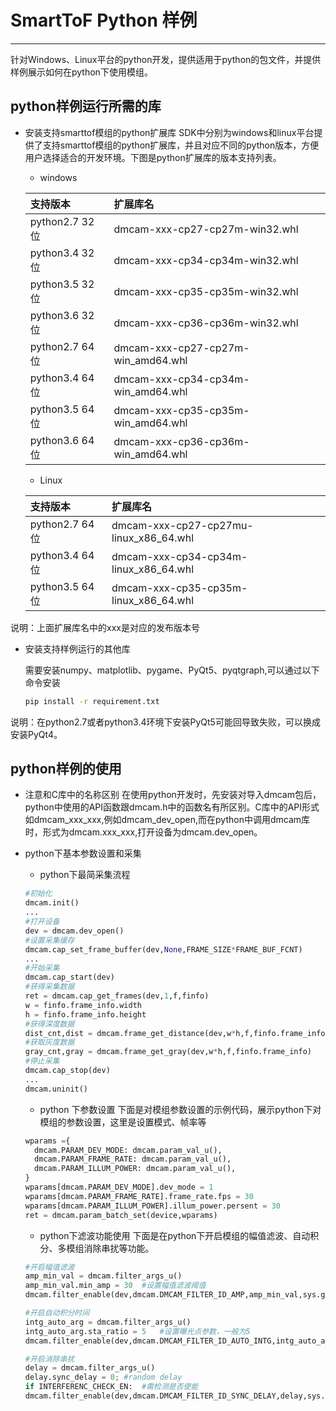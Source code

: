 # SmartToF Python 样例
***
针对Windows、Linux平台的python开发，提供适用于python的包文件，并提供样例展示如何在python下使用模组。

## python样例运行所需的库
- 安装支持smarttof模组的python扩展库
  SDK中分别为windows和linux平台提供了支持smarttof模组的python扩展库，并且对应不同的python版本，方便用户选择适合的开发环境。下图是python扩展库的版本支持列表。
  
  -  windows
  
  |支持版本|扩展库名|
  |:---|:---|
  |python2.7 32位|dmcam-xxx-cp27-cp27m-win32.whl|
  |python3.4 32位|dmcam-xxx-cp34-cp34m-win32.whl|
  |python3.5 32位|dmcam-xxx-cp35-cp35m-win32.whl|
  |python3.6 32位|dmcam-xxx-cp36-cp36m-win32.whl|
  |python2.7 64位|dmcam-xxx-cp27-cp27m-win_amd64.whl|
  |python3.4 64位|dmcam-xxx-cp34-cp34m-win_amd64.whl|
  |python3.5 64位|dmcam-xxx-cp35-cp35m-win_amd64.whl|
  |python3.6 64位|dmcam-xxx-cp36-cp36m-win_amd64.whl|
  - Linux
  
  |支持版本|扩展库名|
  |:---|:---|
  |python2.7 64位|dmcam-xxx-cp27-cp27mu-linux_x86_64.whl|
  |python3.4 64位|dmcam-xxx-cp34-cp34m-linux_x86_64.whl|
  |python3.5 64位|dmcam-xxx-cp35-cp35m-linux_x86_64.whl|
说明：上面扩展库名中的xxx是对应的发布版本号

- 安装支持样例运行的其他库

  ​需要安装numpy、matplotlib、pygame、PyQt5、pyqtgraph,可以通过以下命令安装
  ~~~BASH
  pip install -r requirement.txt
  ~~~

说明：在python2.7或者python3.4环境下安装PyQt5可能回导致失败，可以换成安装PyQt4。

## python样例的使用
- 注意和C库中的名称区别
在使用python开发时，先安装对导入dmcam包后，python中使用的API函数跟dmcam.h中的函数名有所区别。C库中的API形式如dmcam_xxx_xxx,例如dmcam_dev_open,而在python中调用dmcam库时，形式为dmcam.xxx_xxx,打开设备为dmcam.dev_open。
- python下基本参数设置和采集
  - python下最简采集流程
  ~~~PYTHON
  #初始化
  dmcam.init()
  ...
  #打开设备
  dev = dmcam.dev_open()
  #设置采集缓存
  dmcam.cap_set_frame_buffer(dev,None,FRAME_SIZE*FRAME_BUF_FCNT)
  ...
  #开始采集
  dmcam.cap_start(dev)
  #获得采集数据
  ret = dmcam.cap_get_frames(dev,1,f,finfo)
  w = finfo.frame_info.width
  h = finfo.frame_info.height
  #获得深度数据
  dist_cnt,dist = dmcam.frame_get_distance(dev,w*h,f,finfo.frame_info)
  #获取灰度数据
  gray_cnt,gray = dmcam.frame_get_gray(dev,w*h,f,finfo.frame_info)
  #停止采集
  dmcam.cap_stop(dev)
  ...
  dmcam.uninit()
  ~~~

  - python 下参数设置
  下面是对模组参数设置的示例代码，展示python下对模组的参数设置，这里是设置模式、帧率等
  ~~~PYTHON
  wparams ={
    dmcam.PARAM_DEV_MODE: dmcam.param_val_u(),
    dmcam.PARAM_FRAME_RATE: dmcam.param_val_u(),
    dmcam.PARAM_ILLUM_POWER: dmcam.param_val_u(),
  }
  wparams[dmcam.PARAM_DEV_MODE].dev_mode = 1
  wparams[dmcam.PARAM_FRAME_RATE].frame_rate.fps = 30
  wparams[dmcam.PARAM_ILLUM_POWER].illum_power.persent = 30
  ret = dmcam.param_batch_set(device,wparams)
  ~~~
  - python下滤波功能使用
  下面是在python下开启模组的幅值滤波、自动积分、多模组消除串扰等功能。
  ~~~PYTHON
  #开启幅值滤波
  amp_min_val = dmcam.filter_args_u()
  amp_min_val.min_amp = 30	#设置幅值滤波阈值
  dmcam.filter_enable(dev,dmcam.DMCAM_FILTER_ID_AMP,amp_min_val,sys.getsizeof(amp_min_val))	#开启幅值滤波
  
  #开启自动积分时间
  intg_auto_arg = dmcam.filter_args_u()
  intg_auto_arg.sta_ratio = 5	#设置曝光点参数，一般为5
  dmcam.filter_enable(dev,dmcam.DMCAM_FILTER_ID_AUTO_INTG,intg_auto_arg,sys.getsizeof(intg_auto_arg))	#开启自动曝光
  
  #开启消除串扰
  delay = dmcam.filter_args_u()
  delay.sync_delay = 0; #random delay
  if INTERFERENC_CHECK_EN:	#需检测是否使能
  dmcam.filter_enable(dev,dmcam.DMCAM_FILTER_ID_SYNC_DELAY,delay,sys.getsizeof(delay))
  
  ~~~


